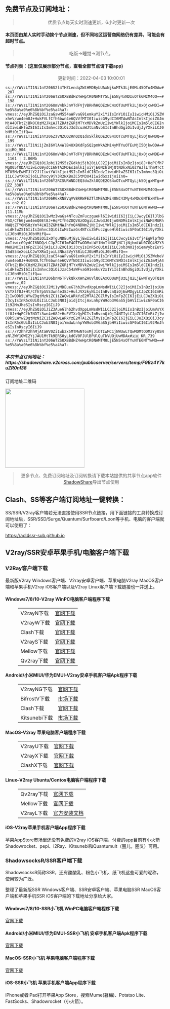 
<h2>免费节点及订阅地址：</h2>
<blockquote>
<p style="text-align: center;">优质节点每天实时测速更新，6小时更新一次</p>
</blockquote>
<h4>本页面由某人实时手动挨个节点测速，但不同地区运营商网络仍有差异，可能会有超时节点。</h4>
<blockquote>
<p style="text-align: center;">吃饭->睡觉->测节点。</p>
</blockquote>
<h4>节点列表：(这里仅展示部分节点，查看全部节点请下载app)</h4>

<blockquote style='text-align: center;'>更新时间：2022-04-03 10:00:01</blockquote>
<code>ss://YWVzLTI1Ni1nY206S2l4THZLendqZWtHMDBybUAxNjkuMTk3LjE0Mi45OTo4MDAw#_207
ss://YWVzLTI1Ni1nY206WTZSOXBBdHZ4eHptR0NAMTY5LjE5Ny4xNDIuOTk6MzM4OQ==#_198
ss://YWVzLTI1Ni1nY206UmV4bkJnVTdFVjVBRHhHQDEzNC4xOTUuMTk2LjUxOjcwMDI=#%e5%8a%a0%e6%8b%bf%e5%a4%a7-
vmess://eyJhZGQiOiJzaGswMS54aWFvaG91emkuY2x1YiIsInYiOiIyIiwicHMiOiJSZWxheV/wn4em8J+HukFVLfCfh6bwn4e6QVVfMTI0IiwicG9ydCI6MTAwNTAsImlkIjoiZGJmMjA4OTktZjBkOC0zM2JkLWJlZDAtZGRjMTYxMDVkZmUzIiwiYWlkIjoiMCIsIm5ldCI6IndzIiwidHlwZSI6IiIsImhvc3QiOiJ3d3cuaWJtLmNvbSIsInBhdGgiOiIvdjJyYXkiLCJ0bHMiOiIifQ==
ss://YWVzLTI1Ni1nY206ZzVNZUQ2RnQzQ1dsSklkQDE2OS4xOTcuMTQyLjk5OjUwMDQ=#_199
ss://YWVzLTI1Ni1jZmI6VlA4WlB4UXBKdFpSQ2pmWkA2Mi4yMTYuOTEuMjI5OjkwODA=#🇷🇴RO_904
ss://YWVzLTI1Ni1nY206UmV4bkJnVTdFVjVBRHhHQDEzNC4xOTUuMTk2LjUxOjcwMDE=#_1161 | 2.06Mb
vmess://eyJhZGQiOiJpbi12MS5zZGdkbi5jb20iLCJ2IjoiMiIsInBzIjoi8J+HqPCfh7MgQ05fODA4IiwicG9ydCI6NTAzMDEsImlkIjoiYjE0NzhlMjQtNDkxNi0zYWJlLThmMTctMTU5MzEwMTJlY2JlIiwiYWlkIjoiMSIsIm5ldCI6IndzIiwidHlwZSI6IiIsImhvc3QiOiIiLCJwYXRoIjoiL2hscy9jY3R2NXBoZC5tM3U4IiwidGxzIjoiIn0=
ss://YWVzLTI1Ni1nY206Y2RCSURWNDJEQ3duZklOQDE2OS4xOTcuMTQyLjk5OjgxMTg=#🏁ZZ_3387
ss://YWVzLTI1Ni1nY206WTZSOXBBdHZ4eHptR0NAMTM0LjE5NS4xOTYuNTE6MzM4OQ==#%e5%8a%a0%e6%8b%bf%e5%a4%a7-
ss://YWVzLTI1Ni1nY206RGxRNEVqVVBRRWFEZTlXMEA3Mi40NC43My4xMDc6NTExNTk=#us_cn2_02
ss://YWVzLTI1Ni1nY206WTZSOXBBdHZ4eHptR0NAMTM0LjE5NS4xOTYuNTE6NTAwMQ==# |11.11Mb
vmess://eyJhZGQiOiIwMzIwaGs4NTcuZmFuczgueHl6IiwidiI6IjIiLCJwcyI6IlJlbGF5X/Cfh6jwn4emQ0Et8J+HqPCfh6ZDQV8zODgiLCJwb3J0Ijo0NDMsImlkIjoiNWM3MGRhNWQtZTY0MS0zYmY4LWI3ZGMtNWJhYmQ4NDNmZjNjIiwiYWlkIjoiMiIsIm5ldCI6IndzIiwidHlwZSI6IiIsImhvc3QiOiIwMzIwaGs4NTcuZmFuczgueHl6IiwicGF0aCI6Ii9yYXkiLCJ0bHMiOiJ0bHMifQ==
vmess://eyJhZGQiOiIxOTguNDEuMjEyLjEwIiwidiI6IjIiLCJwcyI6IvCfj4EgWlpfNDAxIiwicG9ydCI6NDQzLCJpZCI6ImE4OTEwODMxLWY1NmItNGFjNC1jNjhmLWU0ZGQ4M2Y3MWU2MCIsImFpZCI6IjAiLCJuZXQiOiJ3cyIsInR5cGUiOiIiLCJob3N0IjoiemVybzEuYS15dS54eXoiLCJwYXRoIjoiL3Nha3VyYS8iLCJ0bHMiOiJ0bHMifQ==
vmess://eyJhZGQiOiJzaC54aWFvaG91emkuY2x1YiIsInYiOiIyIiwicHMiOiJSZWxheV/wn4eo8J+Hs0NOLfCfh6bwn4e6QVVfNDI3IiwicG9ydCI6MTc5MDIsImlkIjoiZGJmMjA4OTktZjBkOC0zM2JkLWJlZDAtZGRjMTYxMDVkZmUzIiwiYWlkIjoiMSIsIm5ldCI6IndzIiwidHlwZSI6IiIsImhvc3QiOiJzaC54aWFvaG91emkuY2x1YiIsInBhdGgiOiIvdjJyYXkiLCJ0bHMiOiIifQ==
ss://YWVzLTI1Ni1nY206bnN6TFVkQkxXWnZHUVlQOEAxODUuMjUzLjQ2LjEwNToyOTQ1Ng==#cz_02
vmess://eyJhZGQiOiJ2Mi1yMDEueGlhb2hvdXppLmNsdWIiLCJ2IjoiMiIsInBzIjoiUmVsYXlf8J+Ht/Cfh7pSVS3wn4e38J+HulJVXzkyNiIsInBvcnQiOjEwMDgyLCJpZCI6ImRiZjIwODk5LWYwZDgtMzNiZC1iZWQwLWRkYzE2MTA1ZGZlMyIsImFpZCI6IjEiLCJuZXQiOiJ3cyIsInR5cGUiOiIiLCJob3N0IjoidjItcjAxLnhpYW9ob3V6aS5jbHViIiwicGF0aCI6Ii92MnJheSIsInRscyI6IiJ9
vmess://eyJhZGQiOiJiZ3AueGlhb2hvdXppLmNsdWIiLCJ2IjoiMiIsInBzIjoiUmVsYXlf8J+HqPCfh7NDTi3wn4e68J+HuFVTXzQyMCIsInBvcnQiOjI4NTIyLCJpZCI6ImRiZjIwODk5LWYwZDgtMzNiZC1iZWQwLWRkYzE2MTA1ZGZlMyIsImFpZCI6IjEiLCJuZXQiOiJ3cyIsInR5cGUiOiIiLCJob3N0IjoiYmdwLnhpYW9ob3V6aS5jbHViIiwicGF0aCI6Ii92MnJheSIsInRscyI6IiJ9
ss://Y2hhY2hhMjAtaWV0Zi1wb2x5MTMwNToxMjJiOTIwMC1jNWUwLTQwMDMtODM2Yy05NzNlZWY1OWI2YjJAU1MtTk9ERS0yLkdGV0FJUlBPUlQuTkVUOjUwMDAx#🇰🇷 KR_739
ss://YWVzLTI1Ni1nY206WTZSOXBBdHZ4eHptR0NAMTM0LjE5NS4xOTYuNTE6NTYwMQ==#%e5%8a%a0%e6%8b%bf%e5%a4%a7-</code>
<h5>本次节点订阅地址：https://shadowshare.v2cross.com/publicserver/servers/temp/F9Bz4Y7kuZR0nl38</h5>
<p>订阅地址二维码</p>
<img src='https://shadowshare.v2cross.com/qrcode.png' width=250 height=250>
<blockquote style='text-align: center;'>更多节点、免费订阅地址及订阅转换请下载本站提供的共享节点app软件<a href='https://shadowshare.v2cross.com'>ShadowShare</a>导出节点使用</blockquote>
<div class="nv-content-wrap entry-content">
<h2>Clash、SS等客户端订阅地址一键转换：</h2>
<p>SS/SSR/V2ray客户端若无法直接使用SSR节点链接，用下面链接的工具转换成订阅地址后，SSR/SSD/Surge/Quantum/Surfboard/Loon等手机、电脑的客户端就可以使用了：</p>
<p><a href="https://acl4ssr-sub.github.io" target="_blank" rel="noreferrer noopener nofollow">https://acl4ssr-sub.github.io</a></p>
<h2>V2ray/SSR安卓苹果手机/电脑客户端下载</h2>
<h3>V2Ray客户端下载</h3>
<p>最新版V2ray Windows客户端、V2ray安卓客户端、苹果电脑V2ray MacOS客户端和苹果手机V2ray iOS客户端以及V2ray Linux客户端下载链接也一并送上。</p>
<h4>Windows7/8/10-<strong>V2ray WinPC电脑客户端</strong>程序下载</h4>
<figure class="wp-block-table alignwide is-style-stripes"><table><tbody><tr><td>V2rayN下载</td><td><a href="https://github.com/2dust/v2rayN/releases" target="_blank" rel="noreferrer noopener">官网下载</a></td></tr><tr><td>V2rayW下载</td><td><a href="https://github.com/Cenmrev/V2RayW/releases" target="_blank" rel="noreferrer noopener">官网下载</a></td></tr><tr><td>Clash下载</td><td><a href="https://github.com/Fndroid/clash_for_windows_pkg/releases" target="_blank" rel="noreferrer noopener">官网下载</a></td></tr><tr><td>V2rayS下载</td><td><a href="https://github.com/Shinlor/V2RayS/releases" target="_blank" rel="noreferrer noopener">官网下载</a></td></tr><tr><td>Mellow下载</td><td><a href="https://github.com/mellow-io/mellow/releases" target="_blank" rel="noreferrer noopener">官网下载</a></td></tr><tr><td>Qv2ray下载</td><td><a href="https://github.com/Qv2ray/Qv2ray" target="_blank" rel="noreferrer noopener">官网下载</a></td></tr></tbody></table></figure>
<h4><strong>Android/小米MIUI/华为EMUI-V2ray安卓手机客户端</strong>Apk程序下载</h4>
<figure class="wp-block-table alignwide is-style-stripes"><table><tbody><tr><td>V2rayNG下载</td><td><a href="https://github.com/2dust/v2rayNG/releases" target="_blank" rel="noreferrer noopener">官网下载</a></td></tr><tr><td>BifrostV下载</td><td><a rel="noreferrer noopener" href="https://www.appsapk.com/downloading/latest/com.github.dawndiy.bifrostv-0.6.8.apk" target="_blank">市场下载</a></td></tr><tr><td>Clash下载</td><td><a href="https://github.com/Kr328/ClashForAndroid/releases" target="_blank" rel="noreferrer noopener">官网下载</a></td></tr><tr><td>Kitsunebi下载</td><td><a rel="noreferrer noopener" href="https://apkpure.com/kitsunebi/fun.kitsunebi.kitsunebi4android" target="_blank">市场下载</a></td></tr></tbody></table></figure>
<h4><strong>MacOS-V2ray <strong>苹果电脑</strong>客户端</strong>程序下载</h4>
<figure class="wp-block-table alignwide is-style-stripes"><table><tbody><tr><td>V2rayU下载</td><td><a href="https://github.com/yanue/V2rayU/releases" target="_blank" rel="noreferrer noopener">官网下载</a></td></tr><tr><td>V2rayX下载</td><td><a href="https://github.com/Cenmrev/V2RayX/releases" target="_blank" rel="noreferrer noopener">官网下载</a></td></tr><tr><td>ClashX下载</td><td><a href="https://github.com/yichengchen/clashX/releases" target="_blank" rel="noreferrer noopener">官网下载</a></td></tr></tbody></table></figure>
<h4><strong>Linux</strong>–<strong>V2ray Ubuntu/Centos电脑客户端</strong>程序下载</h4>
<figure class="wp-block-table alignwide is-style-stripes"><table><tbody><tr><td>Qv2ray下载</td><td><a href="https://github.com/Qv2ray/Qv2ray" target="_blank" rel="noreferrer noopener">官网下载</a></td></tr><tr><td>Mellow下载</td><td><a href="https://github.com/mellow-io/mellow/releases" target="_blank" rel="noreferrer noopener">官网下载</a></td></tr><tr><td>V2rayL下载</td><td><a rel="noreferrer noopener" href="https://github.com/jiangxufeng/v2rayL" target="_blank">官方安装文档</a></td></tr></tbody></table></figure>
<h4>iOS-<strong>V2ray苹果<strong>手机客户端</strong>App程序</strong>下载</h4>
<p>苹果AppStore市场里还没有免费的V2ray iOS客户端，付费的app目前有小火箭Shadowrocket、pepi、i2Ray、Kitsunebi和Quantumult（圈儿，圈叉）可用。</p>
<h3>ShadowsocksR/SSR客户端下载</h3>
<p>ShadowsocksR简称SSR，还有酸酸乳、粉色小飞机、纸飞机这些可爱的昵称，使用较为广泛。</p>
<p>整理了最新版SSR Windows客户端、SSR安卓客户端、苹果电脑SSR MacOS客户端和苹果手机SSR iOS客户端的下载地址分享给大家。</p>
<h4><strong>Windows7/8/10-<strong>SSR小飞机 WinPC电脑客户端</strong>程序下载</strong></h4>
<p><a rel="noreferrer noopener" href="https://github.com/shadowsocksrr/shadowsocksr-csharp/releases" target="_blank">官网下载</a></p>
<h4><strong><strong>Android/小米MIUI/华为EMUI-SSR小飞机 安卓手机客户端</strong>Apk程序下载</strong></h4>
<p><a rel="noreferrer noopener" href="https://github.com/shadowsocksrr/shadowsocksr-android/releases" target="_blank">官网下载</a></p>
<h4><strong><strong>MacOS-SSR小飞机 苹果电脑客户端</strong>程序下载</strong></h4>
<p><a href="https://github.com/qinyuhang/ShadowsocksX-NG-R/releases" target="_blank" rel="noreferrer noopener">官网下载</a></p>
<h4><strong>iOS-<strong>SSR小飞机 苹果手机客户端App程序</strong></strong>下载</h4>
<p>iPhone或者iPad打开苹果App Store，搜索Mume(暮梅)、Potatso Lite、FastSocks、Shadowrocket（小火箭）。</p>
